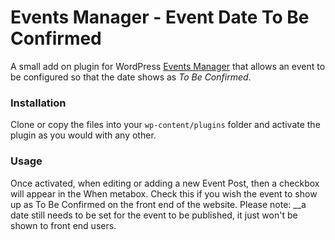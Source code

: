 # Events Manager - Event Date To Be Confirmed

A small add on plugin for WordPress [Events Manager](http://wp-events-plugin.com/) that allows an event to be configured so that the date shows as _To Be Confirmed_.


### Installation

Clone or copy the files into your `wp-content/plugins` folder and activate the plugin as you would with any other.


### Usage

Once activated, when editing or adding a new Event Post, then a checkbox will appear in the When metabox. Check this if you wish the event to show up as To Be Confirmed on the front end of the website. Please note: __a date still needs to be set for the event to be published, it just won't be shown to front end users.

